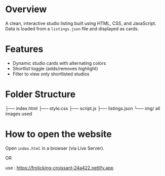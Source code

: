 # Overview

A clean, interactive studio listing built using HTML, CSS, and JavaScript. Data is loaded from a `listings.json` file and displayed as cards.

# Features

- Dynamic studio cards with alternating colors
- Shortlist toggle (adds/removes highlight)
- Filter to view only shortlisted studios

# Folder Structure
├── index.html
├── style.css
├── script.js
├── listings.json
└── img/
all images used 

# How to open the website
 Open `index.html` in a browser (via Live Server).

  OR 

 use : 
https://frolicking-croissant-24a422.netlify.app


